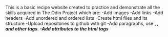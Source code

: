 This is a basic recipe website created to practice and demonstrate all the
skills acquired in The Odin Project which are:
-Add images
-Add links
-Add headers
-Add unordered and ordered lists
-Create html files and its structure
-Upload repositories to github with git
-Add paragraphs, use <strong>, <em>, and other tags.
-Add attributes to the html tags

